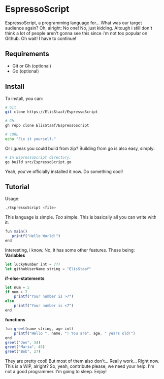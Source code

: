 # EspressoScript
EspressoScript, a programming language for... What was our target audience again? Oh, alright: No one!
No, just kidding. Altough i still don't think a lot of people aren't gonna see this since i'm not too
popular on Github. Oh wait! I have to continue!

Requirements
------------
- Git or Gh (optional)
- Go (optional)

Install
-------
To install, you can:
```bash
# Git
git clone https://ElisStaaf/EspressoScript

# Gh
gh repo clone ElisStaaf/EspressoScript

# cURL
echo "Fix it yourself."
```
Or i *guess* you could build from zip? Building from go is also easy, simply:
```bash
# In EspressoScript directory:
go build src/EspressoScript.go

```
Yeah, you've officially installed it now. Do something cool!

Tutorial
--------
Usage:
```bash
./EspressoScript <file>
````
This language is simple. *Too* simple. This is basically all you can write with it:
```javascript
fun main()
   printf("Hello World!") 
end
```
Interesting, i know. No, it has some other features. These being:  
**Variables**
```javascript
let luckyNumber int = 777
let githubUserName string = "ElisStaaf"
```
**if-else-statements**
```javascript
let num = 5
if num > 7
    printf("Your number is >7")
else
    printf("Your number is <7")
end
```
**functions**
```javascript
fun greet(name string, age int)
    printf("Hello ", name, "! You are", age, " years old!")
end
greet("Joe", 34)
greet("Maria", 45)
greet("Bob", 27)
```
They are pretty cool! But most of them also don't... Really work... Right now. This is a WIP, alright? So, yeah, contribute
please, we need your help. I'm not a good programmer. I'm going to sleep. Enjoy!
